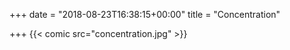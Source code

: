+++
date = "2018-08-23T16:38:15+00:00"
title = "Concentration"

+++
{{< comic src="concentration.jpg" >}}